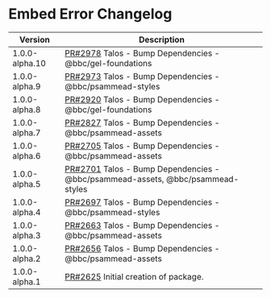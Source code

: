# Embed Error Changelog

| Version       | Description                                                                       |
|---------------|-----------------------------------------------------------------------------------|
| 1.0.0-alpha.10 | [PR#2978](https://github.com/bbc/psammead/pull/2978) Talos - Bump Dependencies - @bbc/gel-foundations |
| 1.0.0-alpha.9 | [PR#2973](https://github.com/bbc/psammead/pull/2973) Talos - Bump Dependencies - @bbc/psammead-styles |
| 1.0.0-alpha.8 | [PR#2920](https://github.com/bbc/psammead/pull/2920) Talos - Bump Dependencies - @bbc/gel-foundations |
| 1.0.0-alpha.7 | [PR#2827](https://github.com/bbc/psammead/pull/2827) Talos - Bump Dependencies - @bbc/psammead-assets |
| 1.0.0-alpha.6 | [PR#2705](https://github.com/bbc/psammead/pull/2705) Talos - Bump Dependencies - @bbc/psammead-assets |
| 1.0.0-alpha.5 | [PR#2701](https://github.com/bbc/psammead/pull/2701) Talos - Bump Dependencies - @bbc/psammead-assets, @bbc/psammead-styles |
| 1.0.0-alpha.4 | [PR#2697](https://github.com/bbc/psammead/pull/2697) Talos - Bump Dependencies - @bbc/psammead-styles |
| 1.0.0-alpha.3 | [PR#2663](https://github.com/bbc/psammead/pull/2663) Talos - Bump Dependencies - @bbc/psammead-assets |
| 1.0.0-alpha.2 | [PR#2656](https://github.com/bbc/psammead/pull/2656) Talos - Bump Dependencies - @bbc/psammead-assets |
| 1.0.0-alpha.1 | [PR#2625](https://github.com/bbc/psammead/pull/2625) Initial creation of package. |
